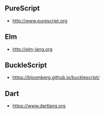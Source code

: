 ## PureScript

* http://www.purescript.org

## Elm 

* http://elm-lang.org

## BuckleScript

* https://bloomberg.github.io/bucklescript/

## Dart

* https://www.dartlang.org
